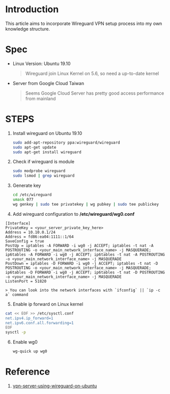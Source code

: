 # Introduction

This article aims to incorporate Wireguard VPN setup process into my own knowledge structure.

# Spec

- Linux Version: Ubuntu 19.10
  > Wireguard join Linux Kernel on 5.6, so need a up-to-date kernel

- Server from Google Cloud Taiwan
  > Seems Google Cloud Server has pretty good access performance from mainland

# STEPS

1. Install wireguard on Ubuntu 19.10


    ``` bash
    sudo add-apt-repository ppa:wireguard/wireguard
    sudo apt-get update
    sudo apt-get install wireguard
    ```

2. Check if wireguard is module

    ``` bash
    sudo modprobe wireguard
    sudo lsmod | grep wireguard
    ```

3. Generate key

    ``` bash
    cd /etc/wireguard
    umask 077
    wg genkey | sudo tee privatekey | wg pubkey | sudo tee publickey
    ```
4. Add wireguard configuration to **/etc/wireguard/wg0.conf**

``` 
[Interface]
PrivateKey = <your_server_private_key_here>
Address = 10.10.0.1/24
Address = fd86:ea04:1111::1/64
SaveConfig = true
PostUp = iptables -A FORWARD -i wg0 -j ACCEPT; iptables -t nat -A POSTROUTING -o <your_main_network_interface_name> -j MASQUERADE; ip6tables -A FORWARD -i wg0 -j ACCEPT; ip6tables -t nat -A POSTROUTING -o <your_main_network_interface_name> -j MASQUERADE
PostDown = iptables -D FORWARD -i wg0 -j ACCEPT; iptables -t nat -D POSTROUTING -o <your_main_network_interface_name> -j MASQUERADE; ip6tables -D FORWARD -i wg0 -j ACCEPT; ip6tables -t nat -D POSTROUTING -o <your_main_network_interface_name> -j MASQUERADE
ListenPort = 51820
```

    > You can look into the network interfaces with `ifconfig` || `ip -c a` command


5. Enable ip forward on Linux kernel

``` bash
cat << EOF >> /etc/sysctl.conf
net.ipv4.ip_forward=1
net.ipv6.conf.all.forwarding=1
EOF
sysctl -p
```

6. Enable wg0

    ``` bash
    wg-quick up wg0
    ```


# Reference

1. [vpn-server-using-wireguard-on-ubuntu](https://securityespresso.org/tutorials/2019/03/22/vpn-server-using-wireguard-on-ubuntu/)
